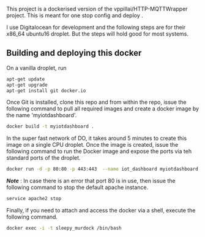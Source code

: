 This project is a dockerised version of the vppillai/HTTP-MQTTWrapper project. This is meant for one stop config and deploy .

I use Digitalocean for development and the following steps are for their x86_64 ubuntu16 droplet. But the steps will hold good for most systems. 

## Building and deploying this docker

On a vanilla droplet, run

```bash
apt-get update
apt-get upgrade
apt-get install git docker.io
```

Once Git is installed, clone this repo and from within the repo, issue the following command to pull all required images and create a docker image by the name 'myiotdashboard'. 

```bash
docker build -t myiotdashboard .
```

In the super fast network of DO, it takes around 5 minutes to create this image on a single CPU droplet. Once the image is created, issue the following command to run the Docker image and expose the ports via teh standard ports of the droplet. 

```bash
docker run -d -p 80:80 -p 443:443  --name iot_dashboard myiotdashboard 
```

***Note*** : In case there is an error that port 80 is in use, then issue the following command to stop the default apache instance. 

```bash
service apache2 stop
```

Finally, if you need to attach and access the docker via a shell, execute the following command. 

```bash
docker exec -i -t sleepy_murdock /bin/bash
```



